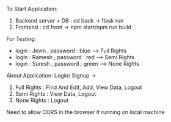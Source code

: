 To Start Application:

1. Backend server + DB : cd back -> flask run
2. Frontend : cd front -> npm start/npm run build

For Testing:

- login : Jevin , password : blue --> Full Rights
- login : Ramesh , password : red --> Semi Rights
- login : Suresh , password : green --> None Rights

About Application:
Login/ Signup ->

1. Full Rights : Find And Edit, Add, View Data, Logout
2. Semi Rights : View Data, Logout
3. None Rights : Logout

Need to allow CORS in the browser if running on local machine
